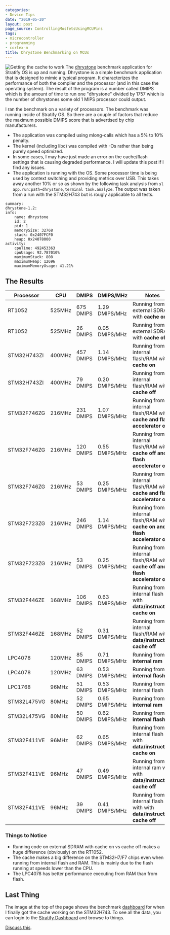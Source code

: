 ```yaml
---
categories:
- Device Tips
date: "2019-05-20"
layout: post
page_source: ControllingMosfetsUsingMCUPins
tags:
- microcontroller
- programming
- cortex-m
title: Dhrystone Benchmarking on MCUs
---
```


![Getting the cache to work](/images/working-on-cache-execution.png)
The [dhrystone](https://github.com/StratifyLabs/sostest/tree/master/dhrystone) benchmark application for Stratify OS is up and running. Dhrystone is a simple benchmark application that is designed to mimic a typical program. It characterizes the performance of both the compiler and the processor (and in this case the operating system). The result of the program is a number called DMIPS which is the amount of time to run one "dhrystone" divided by 1757 which is the number of dhrystones some old 1 MIPS processor could output.

I ran the benchmark on a variety of processors. The benchmark was running inside of Stratify OS. So there are a couple of factors that reduce the maximum possible DMIPS score that is advertised by chip manufacturers.

- The application was compiled using mlong-calls which has a 5% to 10% penalty. 
- The kernel (including libc) was compiled with -Os rather than being purely speed optimized.
- In some cases, I may have just made an error on the cache/flash settings that is causing degraded performance. I will update this post if I find any issues.
- The application is running with the OS. Some processor time is being used by context switching and providing metrics over USB. This takes away another 10% or so as shown by the following task analysis from `sl app.run:path=dhrystone,terminal task.analyze`. The output was taken from a run with the STM32H743 but is rougly applicable to all tests.

```
summary: 
dhrystone-1.2: 
info: 
    name: dhrystone
    id: 2
    pid: 1
    memorySize: 32768
    stack: 0x2407FCF0
    heap: 0x24078000
activity: 
    cpuTime: 492453363
    cpuUsage: 92.787010%
    maximumStack: 808
    maximumHeap: 12696
    maximumMemoryUsage: 41.21%
```

## The Results

Processor | CPU | DMIPS | DMIPS/MHz | Notes
----------|-----|-------|------|-----------
RT1052 | 525MHz | 675 DMIPS | 1.29 DMIPS/MHz | Running from external SDRAM with **cache on**
RT1052 | 525MHz | 26 DMIPS |  0.05 DMIPS/MHz | Running from external SDRAM with **cache off**
STM32H743ZI | 400MHz | 457 DMIPS |  1.14 DMIPS/MHz | Running from internal flash/RAM with **cache on**
STM32H743ZI | 400MHz | 79 DMIPS |  0.20 DMIPS/MHz | Running from internal flash/RAM with **cache off**
STM32F746ZG | 216MHz | 231 DMIPS |  1.07 DMIPS/MHz | Running from internal flash/RAM with **cache and flash accelerator on**
STM32F746ZG | 216MHz | 120 DMIPS |  0.55 DMIPS/MHz | Running from internal flash/RAM with **cache off and flash accelerator on**
STM32F746ZG | 216MHz | 53 DMIPS |  0.25 DMIPS/MHz | Running from internal flash/RAM with **cache and flash accelerator off**
STM32F723ZG | 216MHz | 246 DMIPS |  1.14 DMIPS/MHz | Running from internal flash/RAM with **cache on and flash accelerator off**
STM32F723ZG | 216MHz | 53 DMIPS |  0.25 DMIPS/MHz | Running from internal flash/RAM with **cache off and flash accelerator off**
STM32F446ZE | 168MHz | 106 DMIPS |  0.63 DMIPS/MHz | Running from internal flash with **data/instruction cache on**
STM32F446ZE | 168MHz | 52 DMIPS |  0.31 DMIPS/MHz | Running from internal flash/RAM with **data/instruction cache off**
LPC4078 | 120MHz | 85 DMIPS |  0.71 DMIPS/MHz | Running from **internal ram**
LPC4078 | 120MHz | 63 DMIPS |  0.53 DMIPS/MHz | Running from **internal flash**
LPC1768 | 96MHz | 51 DMIPS |  0.53 DMIPS/MHz | Running from internal flash
STM32L475VG | 80MHz | 52 DMIPS |  0.65 DMIPS/MHz | Running from **internal ram**
STM32L475VG | 80MHz | 50 DMIPS |  0.62 DMIPS/MHz | Running from **internal flash**
STM32F411VE | 96MHz | 62 DMIPS |  0.65 DMIPS/MHz | Running from internal flash with **data/instruction cache on**
STM32F411VE | 96MHz | 47 DMIPS |  0.49 DMIPS/MHz | Running from internal ram with with **data/instruction cache off**
STM32F411VE | 96MHz | 39 DMIPS |  0.41 DMIPS/MHz | Running from internal flash with with **data/instruction cache off**

### Things to Notice

- Running code on external SDRAM with cache on vs cache off makes a huge difference (obviously) on the RT1052.
- The cache makes a big difference on the STM32H7/F7 chips even when running from internal flash and RAM. This is mainly due to the flash running at speeds lower than the CPU.
- The LPC4078 has better performance executing from RAM than from flash.

## Last Thing

The image at the top of the page shows the benchmark [dashboard](https://app.stratifylabs.co) for when I finally got the cache working on the STM32H743. To see all the data, you can login to the [Stratify Dashboard](https://app.stratifylabs.co) and browse to things.

[Discuss this](https://community.stratifylabs.co/t/dhrystone-benchmarking-on-mcus-stratify-labs/36).



